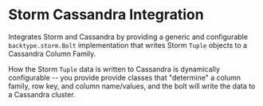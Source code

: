 Storm Cassandra Integration
===========================

Integrates Storm and Cassandra by providing a generic and configurable `backtype.storm.Bolt` implementation that writes Storm `Tuple` objects to a Cassandra Column Family.

How the Storm `Tuple` data is written to Cassandra is dynamically configurable -- you provide provide classes that "determine" a column family, row key, and column name/values, and the bolt will write the data to a Cassandra cluster.

